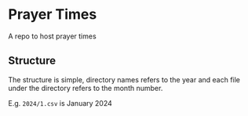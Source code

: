 # Prayer Times

A repo to host prayer times

## Structure

The structure is simple, directory names refers to the year and each file under the directory refers to the month number.

E.g. `2024/1.csv` is January 2024
